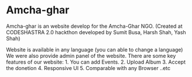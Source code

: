 # Amcha-ghar
Amcha-ghar is an website develop for the Amcha-Ghar NGO. (Created at CODESHASTRA 2.0 hackthon developed by Sumit Busa, Harsh Shah, Yash Shah)

Website is available in any language (you can able to change a language) We were also provide admin panel of the website.
There are some key features of our website:
      1. You can add Events.
      2. Upload Album
      3. Accept the donetion
      4. Responsive UI
      5. Comparable with any Browser
      ..etc
